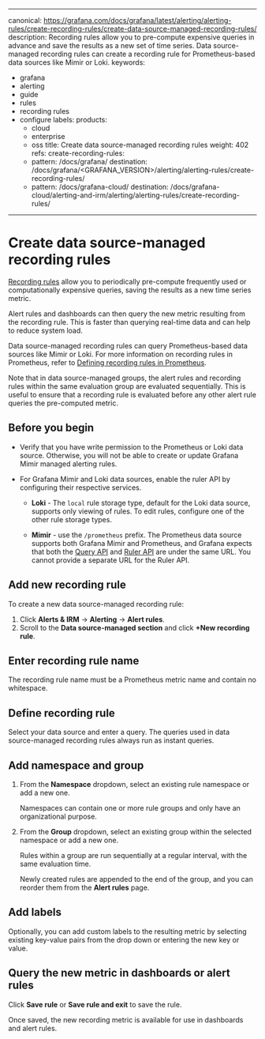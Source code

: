 -----

canonical: https://grafana.com/docs/grafana/latest/alerting/alerting-rules/create-recording-rules/create-data-source-managed-recording-rules/
description: Recording rules allow you to pre-compute expensive queries in advance and save the results as a new set of time series. Data source-managed recording rules can create a recording rule for Prometheus-based data sources like Mimir or Loki.
keywords:

- grafana
- alerting
- guide
- rules
- recording rules
- configure
  labels:
  products:
  - cloud
  - enterprise
  - oss
    title: Create data source-managed recording rules
    weight: 402
    refs:
    create-recording-rules:
  - pattern: /docs/grafana/
    destination: /docs/grafana/\<GRAFANA\_VERSION\>/alerting/alerting-rules/create-recording-rules/
  - pattern: /docs/grafana-cloud/
    destination: /docs/grafana-cloud/alerting-and-irm/alerting/alerting-rules/create-recording-rules/

-----

# Create data source-managed recording rules

[Recording rules](ref:create-recording-rules) allow you to periodically pre-compute frequently used or computationally expensive queries, saving the results as a new time series metric.

Alert rules and dashboards can then query the new metric resulting from the recording rule. This is faster than querying real-time data and can help to reduce system load.

Data source-managed recording rules can query Prometheus-based data sources like Mimir or Loki. For more information on recording rules in Prometheus, refer to [Defining recording rules in Prometheus](https://prometheus.io/docs/prometheus/latest/configuration/recording_rules/).

Note that in data source-managed groups, the alert rules and recording rules within the same evaluation group are evaluated sequentially. This is useful to ensure that a recording rule is evaluated before any other alert rule queries the pre-computed metric.

## Before you begin

- Verify that you have write permission to the Prometheus or Loki data source. Otherwise, you will not be able to create or update Grafana Mimir managed alerting rules.

- For Grafana Mimir and Loki data sources, enable the ruler API by configuring their respective services.
  
  - **Loki** - The `local` rule storage type, default for the Loki data source, supports only viewing of rules. To edit rules, configure one of the other rule storage types.
  
  - **Mimir** - use the `/prometheus` prefix. The Prometheus data source supports both Grafana Mimir and Prometheus, and Grafana expects that both the [Query API](/docs/mimir/latest/operators-guide/reference-http-api/#querier--query-frontend) and [Ruler API](/docs/mimir/latest/operators-guide/reference-http-api/#ruler) are under the same URL. You cannot provide a separate URL for the Ruler API.

## Add new recording rule

To create a new data source-managed recording rule:

1. Click **Alerts & IRM** -\> **Alerting** -\> **Alert rules**.
2. Scroll to the **Data source-managed section** and click **+New recording rule**.

## Enter recording rule name

The recording rule name must be a Prometheus metric name and contain no whitespace.

## Define recording rule

Select your data source and enter a query. The queries used in data source-managed recording rules always run as instant queries.

## Add namespace and group

1. From the **Namespace** dropdown, select an existing rule namespace or add a new one.
   
   Namespaces can contain one or more rule groups and only have an organizational purpose.

2. From the **Group** dropdown, select an existing group within the selected namespace or add a new one.
   
   Rules within a group are run sequentially at a regular interval, with the same evaluation time.
   
   Newly created rules are appended to the end of the group, and you can reorder them from the **Alert rules** page.

## Add labels

Optionally, you can add custom labels to the resulting metric by selecting existing key-value pairs from the drop down or entering the new key or value.

## Query the new metric in dashboards or alert rules

Click **Save rule** or **Save rule and exit** to save the rule.

Once saved, the new recording metric is available for use in dashboards and alert rules.
